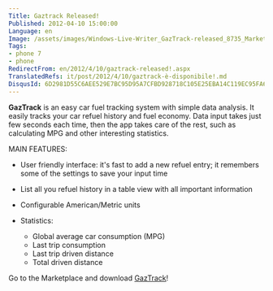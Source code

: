 ```yaml
---
Title: Gaztrack Released!
Published: 2012-04-10 15:00:00
Language: en
Image: /assets/images/Windows-Live-Writer_GazTrack-released_8735_MarketPlace_TileIcon_3.png
Tags:
- phone 7
- phone
RedirectFrom: en/2012/4/10/gaztrack-released!.aspx
TranslatedRefs: it/post/2012/4/10/gaztrack-è-disponibile!.md
DisqusId: 6D2981D55C6AEE529E7BC95D95A7CFBD928718C105E25EBA14C119EC95FA664A
---
```

**GazTrack** is an easy car fuel tracking system with simple data analysis. It easily tracks your car refuel history and fuel economy. Data input takes just few seconds each time, then the app takes care of the rest, such as calculating MPG and other interesting statistics.

MAIN FEATURES:

* User friendly interface: it's fast to add a new refuel entry; it remembers  some of the settings to save your input time
* List all you refuel history in a table view with all important information
* Configurable American/Metric units

* Statistics:

    * Global average car consumption (MPG)
    * Last trip consumption
    * Last trip driven distance
    * Total driven distance

Go to the Marketplace and download <a href="http://windowsphone.com/s?appid=a783aac4-7fee-4370-b8cd-073137b1ff5d" target="_blank">GazTrack</a>!